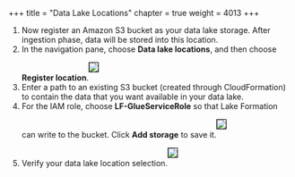 +++
title = "Data Lake Locations"
chapter = true
weight = 4013
+++

<div style="text-align: left">
    <ol>
        <li>Now register an Amazon S3 bucket as your data lake storage. After ingestion phase, data will be stored into this location.</li>
        <li>In the navigation pane, choose <b>Data lake locations</b>, and then choose <b>Register location</b>.<img src="/images/lakestorage1.png" style="margin:15px 0px; border:1px solid black" /></li>
        <li>Enter a path to an existing S3 bucket (created through CloudFormation) to contain the data that you want available in your data lake.</li>
        <li>For the IAM role, choose <b>LF-GlueServiceRole</b> so that Lake Formation can write to the bucket. Click <b>Add storage</b> to save it.<img src="/images/lakestorage2.png" style="margin:15px 0px; border:1px solid black"/></li>
        <li>Verify your data lake location selection.<img src="/images/lakestorage3.png" style="margin:15px 0px; border:1px solid black"/></li>
    </ol>
</div>